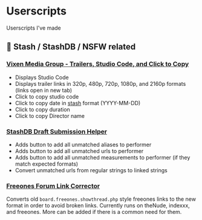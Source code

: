 # Userscripts
Userscripts I've made

## 🔞 Stash / StashDB / NSFW related
### [Vixen Media Group - Trailers, Studio Code, and Click to Copy](https://gist.github.com/halorrr/2c30b08b8658f217ec12c36e3c2b26fc)
- Displays Studio Code
- Displays trailer links in 320p, 480p, 720p, 1080p, and 2160p formats (links open in new tab)
- Click to copy studio code
- Click to copy date in [stash](https://github.com/stashapp/stash) format (YYYY-MM-DD)
- Click to copy duration
- Click to copy Director name

### [StashDB Draft Submission Helper](https://gist.github.com/halorrr/e2a8af1a8475b74bca06e8449188d34e)
- Adds button to add all unmatched aliases to performer
- Adds button to add all unmatched urls to performer
- Adds button to add all unmatched measurements to performer (if they match expected formats)
- Convert unmatched urls from regular strings to linked strings

### [Freeones Forum Link Corrector](https://gist.github.com/halorrr/484e8877c39573a813a5a96d212d69d8)
Converts old `board.freeones.showthread.php` style freeones links to the new format in order to avoid broken links. Currently runs on theNude, indexxx, and freeones. More can be added if there is a common need for them.
